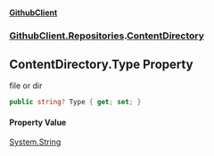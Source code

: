 #### [GithubClient](index 'index')
### [GithubClient.Repositories](GithubClient.Repositories 'GithubClient.Repositories').[ContentDirectory](GithubClient.Repositories.ContentDirectory 'GithubClient.Repositories.ContentDirectory')

## ContentDirectory.Type Property

file or dir

```csharp
public string? Type { get; set; }
```

#### Property Value
[System.String](https://docs.microsoft.com/en-us/dotnet/api/System.String 'System.String')